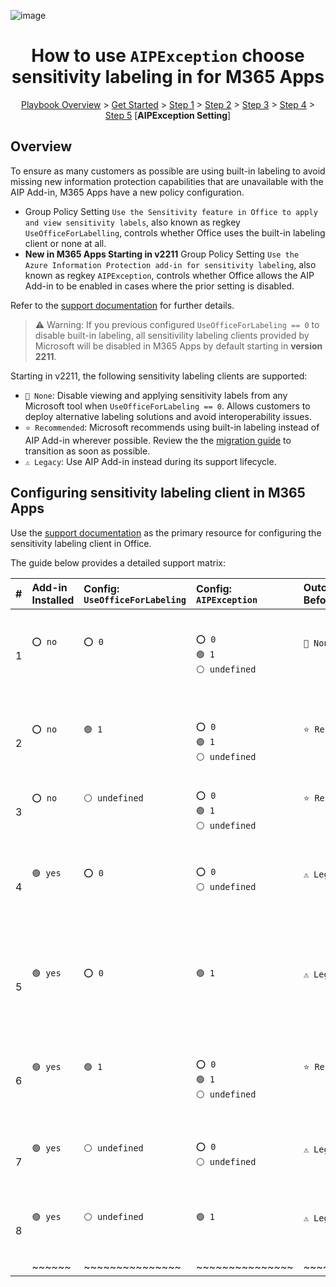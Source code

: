 ![image](https://user-images.githubusercontent.com/43501191/195164735-920ec45a-cd2c-41a1-9d22-6a557ca9ddc3.png)


<h1 align="center">How to use <code>AIPException</code> choose sensitivity labeling in for M365 Apps</h1>

<p align="center">
<a href="https://aka.ms/AIP2MIP/HowTo/GetStarted">Playbook Overview</a> > <a href="../GetStarted">Get Started</a> > <a href="../AIP2MIPStep1">Step 1</a> > <a href="../AIP2MIPStep2">Step 2</a>  > <a href="../AIP2MIPStep3">Step 3</a>  > <a href="../AIP2MIPStep4">Step 4</a> > <a href="../AIP2MIPStep5">Step 5</a> [<b>AIPException Setting</b>]
</p>

## Overview
To ensure as many customers as possible are using built-in labeling to avoid missing new information protection capabilities that are unavailable with the AIP Add-in, M365 Apps have a new policy configuration.

- Group Policy Setting `Use the Sensitivity feature in Office to apply and view sensitivity labels`, also known as regkey `UseOfficeForLabelling`, controls whether Office uses the built-in labeling client or none at all.
- **New in M365 Apps Starting in v2211** Group Policy Setting `Use the Azure Information Protection add-in for sensitivity labeling`, also known as regkey `AIPException`, controls whether Office allows the AIP Add-in to be enabled in cases where the prior setting is disabled.

Refer to the [support documentation](https://learn.microsoft.com/en-us/microsoft-365/compliance/sensitivity-labels-aip?view=o365-worldwide#how-to-configure-newer-versions-of-office-to-enable-the-aip-add-in) for further details.

> ⚠️ Warning: If you previous configured `UseOfficeForLabeling == 0` to disable built-in labeling, all sensitivility labeling clients provided by Microsoft will be disabled in M365 Apps by default starting in **version 2211**.

Starting in v2211, the following sensitivity labeling clients are supported:

- `🚫 None`: Disable viewing and applying sensitivity labels from any Microsoft tool when `UseOfficeForLabeling == 0`. Allows customers to deploy alternative labeling solutions and avoid interoperability issues.
- `⭐ Recommended`: Microsoft recommends using built-in labeling instead of AIP Add-in wherever possible. Review the the [migration guide](GetStarted.md) to transition as soon as possible.
- `⚠️ Legacy`: Use AIP Add-in instead during its support lifecycle.


## Configuring sensitivity labeling client in M365 Apps

Use the [support documentation](https://learn.microsoft.com/en-us/microsoft-365/compliance/sensitivity-labels-aip) as the primary resource for configuring the sensitivity labeling client in Office.

The guide below provides a detailed support matrix:

|   #   | Add-in Installed  | Config:<br>`UseOfficeForLabeling`   | Config:<br>`AIPException`   | Outcome<br>Before v2211   | Outcome<br>After v2211   | Change Management |
| :---: | :---             | :---                              | :---                       | :---                      | :---                  | :--- | 
| 1     | `⭕ no`<br><br><br>| `⭕ 0`<br><br><br>       | `⭕ 0`<br>`🟢 1`<br>`⚪ undefined`    | `🚫 None`<br><br><br>| `🚫 None`<br><br><br>| `🟢⚪⚪`<br>No change. Labeling from Microsoft is disabled (e.g., uses 3P labeling) |
| 2     | `⭕ no`<br><br><br>| `🟢 1`<br><br><br>       | `⭕ 0`<br>`🟢 1`<br>`⚪ undefined`    | `⭐ Recommended`<br><br><br> | `⭐ Recommended`<br><br><br> | `🟢⚪⚪`<br>No change. Admin explicitly chooses built-in labeling |
| 3     | `⭕ no`<br><br><br>| `⚪ undefined`<br><br><br>| `⭕ 0`<br>`🟢 1`<br>`⚪ undefined`   | `⭐ Recommended`<br><br><br> | `⭐ Recommended`<br><br><br> | `🟢⚪⚪`<br>No change. Admin chooses default labeling |
| 4     | `🟢 yes`<br><br><br>| `⭕ 0`<br><br><br>      | `⭕ 0`<br>`⚪ undefined`<br><br>      | `⚠️ Legacy`<br><br><br>| `🚫 None`<br><br><br>| `⚪⚠️⚪`<br>User loses all labeling experience from Microsoft. To keep AIP, must use #5.|
| 5     | `🟢 yes`<br><br><br>| `⭕ 0`<br><br><br>      | `🟢 1`<br><br><br>                    | `⚠️ Legacy`<br><br><br>| `⚠️ Legacy`<br><br><br>   | `⚪⚠️⚪`<br> Admin explicitly wants AIP and must set `AIPExcepion==1`. Otherwise, AIP disabled.|
| 6     | `🟢 yes`<br><br><br>| `🟢 1`<br><br><br>      | `⭕ 0`<br>`🟢 1`<br>`⚪ undefined`    | `⭐ Recommended`<br><br><br> | `⭐ Recommended`<br><br><br>   | `🟢⚪⚪`<br>No change. Admin explicitly chooses built-in labeling |
| 7     | `🟢 yes`<br><br><br>| `⚪ undefined`<br><br><br>| `⭕ 0`<br>`⚪ undefined`<br><br>    | `⚠️ Legacy`<br><br><br>| `⭐ Recommended`<br><br><br>   | `⚪⚠️⚪`<br>Admin chooses updated default using built-in labeling |
| 8     | `🟢 yes`<br><br><br>| `⚪ undefined`<br><br><br>| `🟢 1`<br><br><br>                  | `⚠️ Legacy`<br><br><br>| `⚠️ Legacy`<br><br><br>   | `⚪⚠️⚪`<br>Admin chooses to use AIP after v2211|
|  | ~~~~~~ | ~~~~~~~~~~~~~~~ | ~~~~~~~~~~~~~~~ | ~~~~~~~~~~~~ | ~~~~~~~~~~~~ |  |

